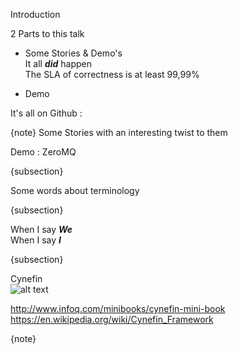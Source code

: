 Introduction


2 Parts to this talk

* Some Stories & Demo's  
  It all **_did_** happen  
  The SLA of correctness is at least 99,99%   

* Demo

It's all on Github :   




{note}
Some Stories with an interesting twist to them

Demo : ZeroMQ


{subsection}

Some words about terminology

{subsection}

When I say ___We___  
When I say ___I___  

{subsection}

Cynefin  
![alt text](./content/Cynefin_as_of_1st_June_2014.png)

http://www.infoq.com/minibooks/cynefin-mini-book  
https://en.wikipedia.org/wiki/Cynefin_Framework  

{note}
